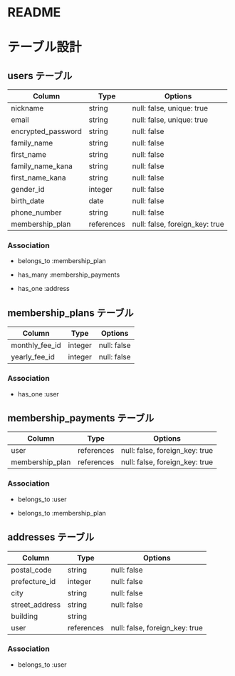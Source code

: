 # README

# テーブル設計

## users テーブル

| Column             | Type       | Options                        |
| ------------------ | ---------- | ------------------------------ |
| nickname           | string     | null: false, unique: true      |
| email              | string     | null: false, unique: true      |
| encrypted_password | string     | null: false                    |
| family_name        | string     | null: false                    |
| first_name         | string     | null: false                    |
| family_name_kana   | string     | null: false                    |
| first_name_kana    | string     | null: false                    |
| gender_id          | integer    | null: false                    |
| birth_date         | date       | null: false                    |
| phone_number       | string     | null: false                    |
| membership_plan    | references | null: false, foreign_key: true |

### Association

<!-- # membership_plansテーブルとのアソシエーション -->

- belongs_to :membership_plan
<!-- # membership_paymentsテーブルとのアソシエーション -->
- has_many :membership_payments
<!-- # addressesテーブルとのアソシエーション -->
- has_one :address

<!-- アクティブハッシュで性別（男性、女性、その他）を選択する（セレクトボックス） -->
<!-- 一人のユーザーは一つの住所を持つ -->

## membership_plans テーブル

| Column         | Type    | Options     |
| -------------- | ------- | ----------- |
| monthly_fee_id | integer | null: false |
| yearly_fee_id  | integer | null: false |

### Association

<!-- # usersテーブルとのアソシエーション -->

- has_one :user

<!-- アクティブハッシュで月額、年額を選択する（セレクトボックス） -->

## membership_payments テーブル

| Column          | Type       | Options                        |
| --------------- | ---------- | ------------------------------ |
| user            | references | null: false, foreign_key: true |
| membership_plan | references | null: false, foreign_key: true |

### Association

<!-- # usersテーブルとのアソシエーション -->

- belongs_to :user
<!-- # membership_planテーブルとのアソシエーション -->
- belongs_to :membership_plan

## addresses テーブル

| Column         | Type       | Options                        |
| -------------- | ---------- | ------------------------------ |
| postal_code    | string     | null: false                    |
| prefecture_id  | integer    | null: false                    |
| city           | string     | null: false                    |
| street_address | string     | null: false                    |
| building       | string     |                                |
| user           | references | null: false, foreign_key: true |

### Association

<!-- # usersテーブルとのアソシエーション -->

- belongs_to :user
